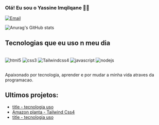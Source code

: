 ### Olá! Eu sou o Yassine Imqilqane 🖐🏻


[![Email](https://img.shields.io/badge/Gmail-D14836?style=for-the-badge&logo=gmail&logoColor=white)](yassinelmqilqane@gmail.com)


![Anurag's GitHub stats](https://github-readme-stats.vercel.app/api?username=Yaseenlmqilqane&show_icons=true&theme=transparent)

## Tecnologias que eu uso n meu dia

<div style="display: inline_block"><br/>
  <img align="center" alt="html5" src="https://img.shields.io/badge/HTML5-E34F26?style=for-the-badge&logo=html5&logoColor=white">
  <img align="center" alt="css3" src="https://img.shields.io/badge/CSS3-1572B6?style=for-the-badge&logo=css3&logoColor=white">
  <img align="center" alt="Tailwindcss4" src="https://img.shields.io/badge/Tailwind_CSS-38B2AC?style=for-the-badge&logo=tailwind-css&logoColor=white">
  <img align="center" alt="javascript" src="https://img.shields.io/badge/JavaScript-F7DF1E?style=for-the-badge&logo=javascript&logoColor=black">
  <img align="center" alt="nodejs" src="https://img.shields.io/badge/Node.js-43853D?style=for-the-badge&logo=node.js&logoColor=white">
</div><br/>

Apaixonado por tecnologia, aprender e por mudar a minha vida atraves da programacao.

## Ultimos projetos:
- [title - tecnologia uso](link)<br/>
- [Amazon planta - Tailwind Css4](https://amazon-planta.netlify.app/)<br/>
- [title - tecnologia uso](link)<br/>

